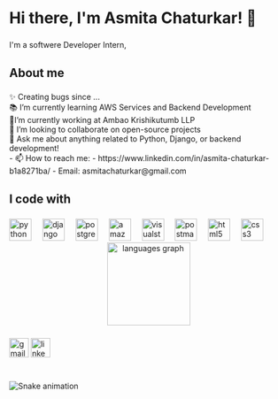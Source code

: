 ###
<h1 align="left">Hi there, I'm Asmita Chaturkar! 👋</h1>

###

<p align="left">I'm a softwere Developer Intern,</p>

###

<h2 align="left">About me</h2>

###

<p align="left">✨ Creating bugs since ...<br>📚 I’m currently learning AWS Services and Backend Development<br> 🔭I’m currently working at Ambao Krishikutumb LLP<br>🎯 I’m looking to collaborate on open-source projects<br>🎲 Ask me about anything related to Python, Django, or backend development!<br>- 📫 How to reach me: 
  - https://www.linkedin.com/in/asmita-chaturkar-b1a8271ba/
  - Email: asmitachaturkar@gmail.com</p>

###

<h2 align="left">I code with</h2>

###

<div align="left">
  <img src="https://cdn.jsdelivr.net/gh/devicons/devicon/icons/python/python-original.svg" height="40" alt="python logo"  />
  <img width="12" />
  <img src="https://cdn.jsdelivr.net/gh/devicons/devicon@latest/icons/djangorest/djangorest-original.svg" height="40" alt="django logo"  />
  <img width="12" />
  <img src="https://cdn.jsdelivr.net/gh/devicons/devicon/icons/postgresql/postgresql-original.svg" height="40" alt="postgresql logo"  />
  <img width="12" />
  <img src="https://cdn.jsdelivr.net/gh/devicons/devicon@latest/icons/amazonwebservices/amazonwebservices-original-wordmark.svg" height="40" alt="amazonwebservices logo"  />
  <img width="12" />
  <img src="https://cdn.jsdelivr.net/gh/devicons/devicon@latest/icons/visualstudio/visualstudio-original.svg" height="40" alt="visualstudio logo"  />
  <img width="12" />
  <img src="https://cdn.jsdelivr.net/gh/devicons/devicon@latest/icons/postman/postman-original.svg" height="40" alt="postman logo"  />
  <img width="12" />
  <img src="https://cdn.jsdelivr.net/gh/devicons/devicon@latest/icons/html5/html5-original.svg" height="40" alt="html5 logo"  />
  <img width="12" />
  <img src="https://cdn.jsdelivr.net/gh/devicons/devicon@latest/icons/css3/css3-original.svg" height="40" alt="css3 logo"  />
  
</div>


<div align="center">
  <img src="https://github-readme-stats.vercel.app/api/top-langs?username=Asmitachaturkar30&locale=en&hide_title=false&layout=compact&card_width=320&langs_count=5&theme=dracula&hide_border=false)" height="150" alt="languages graph"  />
</div>



###

<div align="left">
  <img src="https://img.shields.io/static/v1?message=Gmail&logo=gmail&label=&color=D14836&logoColor=white&labelColor=&style=for-the-badge" height="35" alt="gmail logo"  />
  <img src="https://img.shields.io/static/v1?message=LinkedIn&logo=linkedin&label=&color=0077B5&logoColor=white&labelColor=&style=for-the-badge" height="35" alt="linkedin logo"  />
</div>

###

<br clear="both">
<img src="https://raw.githubusercontent.com/maurodesouza/maurodesouza/output/snake.svg" alt="Snake animation" />

###
